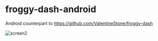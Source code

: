 # froggy-dash-android
Android counterpart to https://github.com/ValentineStone/froggy-dash

![screen2](https://user-images.githubusercontent.com/15844751/120121019-e6c16580-c1a9-11eb-8fbf-88207425e589.gif)
